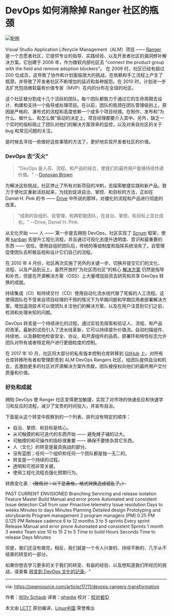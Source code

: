 DevOps 如何消除掉 Ranger 社区的瓶颈
======
![配图](https://opensource.com/sites/default/files/styles/image-full-size/public/lead-images/traffic-light-go.png?itok=nC_851ys)

Visual Studio Application Lifecycle Management（ALM）项目 ——  [Ranger][1] 是一个志愿者社区，它提供专业的指导、实践经验、以及开发者社区的漏洞修补解决方案。它创建于 2006 年，作为微软内部社区去 "connect the product group with the field and remove adoption blockers"。 在 2009 时，社区已经有超过 200 位成员，这导致了协作和计划面临很大的挑战，在依赖和手工流程上产生了瓶颈，并导致了开发者社区不断增加的延迟和各种报怨。在 2010 时，计划进一步去扩充包括微软最有价值专家（MVP）在内的分布在全球的社区。

这个社区被分割成十几个活跃的团队。每个团队都致力于通过它的生命周期去设计、构建和支持一个指导或处理项目。在以前，团队的瓶颈在团队管理级别上，原因是严格的、瀑布式的流程和高度依赖一个或多个项目经理。在制作、发布和“为什么、做什么、和怎么做”驱动的决定上，项目经理都要介入其中。另外，缺乏一个实时的指标阻止了团队对他们的解决方案效率的监控，以及对来自社区的关于 bug 和常见问题的关注。

是时候去寻找一些做好这些事情的方法了，更好地实现开发者社区的价值。

### DevOps 去“灭火”

> "DevOps 是人员、流程、和产品的结合，使我们的最终用户能够持续传递价值。" --[Donovan Brown][2]

为解决这些挑战，社区停止了所有对新项目的冲刺，去探索敏捷实践和新产品。致力于使社区重新活跃起来，为找到促进自治、掌控、和目标的方法，正如在 Daniel H. Pink 的书 —— [Drive][3] 中所说的那样，对僵化的流程和产品进行彻底的改革。

> “成熟的自组织、自管理、和跨职能团队，在自治、掌控、和目标上茁壮成长。" --Drive, Daniel H. Pink.

从文化开始 —— 人 —— 第一步是去拥抱 DevOps。社区实现了 [Scrum][4] 框架，使用 [kanban][5] 去提升工程化流程，并且通过可视化去提升透明度、意识和最重要的东西 —— 信任。使用自组织团队后，传统的等级制度和指挥系统消失了。自管理促使团队去积极监视和设计它们自己的流程。

在 2010 年 4 月份，社区再次实施了另外的关键一步，切换并提交它们的文化、流程、以及产品到云上。虽然开放的”为社区而社区“的核心 [解决方案][6] 仍然是指导和补充，但是在开源解决方案（OSS）上大量增加投资去研究和共享 DevOps 转换的成就。

持续集成（CI）和持续交付（CD）使用自动化流水线代替了死板的人工流程。这使得团队在不受来自项目经理的干预的情况下为早期问题和早期应用者部署解决方案。增加遥测技术可以使团队关注他们的解决方案，以及在用户注意到它们之前，检测和处理未知的问题。

DevOps 转变是一个持续进化的过程，通过实验去探索和验证人、流程、和产品的改革。最新的试验引入了流水线革新，它可以持续提升价值流。自动扫描组件、持续地、以及静默地检查安全、协议、和开源组件的品质。部署环和特性标志允许团队对所有或者特定用户进行更细粒度的控制。

在 2017 年 10 月，社区将大部分的私有版本控制仓库转移到 [GitHub][7] 上。对所有仓库转移所有者和管理职责到 ALM DevOps Rangers 社区，给团队提供自治和机会，去激励更多的社区对开源解决方案作贡献。团队被授权向他们的最终用户交付质量和价值。

### 好处和成就

拥抱 DevOps 使 Ranger 社区变得更加敏捷，实现了对市场的快速反应和快速学习和反应的流程，减少了宝贵的时间投入，并宣布自治。

下面是从这个转变中观察到的一个列表，排列没有特定的顺序：

  * 自治、掌控、和目标是核心。
  * 从可触摸的和可迭代的东西开始 —— 避免摊子铺的过大。
  * 可触摸的和可操作的指标很重要 —— 确保不要掺杂其它东西。
  * 人（文化）的转变是最具挑战的部分。
  * 没有蓝图；任何一个组织和任何一个团队都是独一无二的。
  * 转变是一个持续的过程。
  * 透明和可视非常关键。
  * 使用工程化流程去强化预期行为。



转换变化表：~~（致核对：以下是表格，格式转换造成错乱了。）~~

PAST CURRENT ENVISIONED Branching Servicing and release isolation Feature Master Build Manual and error prone Automated and consistent  Issue detection Call from user Proactive telemetry  Issue resolution Days to weeks Minutes to days Minutes Planning Detailed design Prototyping and storyboards  Program management 2 program managers (PM) 0.25 PM 0.125 PM Release cadence 6 to 12 months 3 to 5 sprints Every sprint Release Manual and error prone Automated and consistent  Sprints 1 month 3 weeks  Team size 10 to 15 2 to 5  Time to build Hours Seconds  Time to release Days Minutes

但是，我们还没有做完，相反，我们就是一个令人兴奋的、持续不断的、几乎从不结束的转变的一部分。

如果你想去学习更多的关于我们的转变、有益的经验、以及想知道我们所经历的挑战，请查看 [转变到 DevOps 文化的记录][8]。"

--------------------------------------------------------------------------------

via: https://opensource.com/article/17/11/devops-rangers-transformation

作者：[Willy Schaub][a]
译者：[qhwdw](https://github.com/qhwdw)
校对：[校对者ID](https://github.com/校对者ID)

本文由 [LCTT](https://github.com/LCTT/TranslateProject) 原创编译，[Linux中国](https://linux.cn/) 荣誉推出

[a]:https://opensource.com/users/wpschaub
[1]:https://aka.ms/vsaraboutus
[2]:http://donovanbrown.com/post/what-is-devops
[3]:http://www.danpink.com/books/drive/
[4]:http://www.scrumguides.org/scrum-guide.html
[5]:https://leankit.com/learn/kanban/what-is-kanban/
[6]:https://aka.ms/vsarsolutions
[7]:https://github.com/ALM-Rangers
[8]:https://github.com/ALM-Rangers/Guidance/blob/master/src/Stories/our-journey-of-transforming-to-a-devops-culture.md

